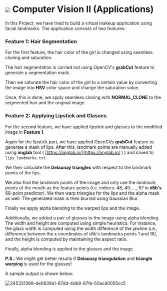 # <img src = "https://opencv.org/wp-content/uploads/2021/06/OpenCV_logo_black_.png">  Computer Vision II (Applications)

In this Project, we have tried to build a virtual makeup application using facial landmarks. The application consists of two features:



### Feature 1: Hair Segmentation

For the first feature, the hair color of the girl  is changed using seamless cloning and saturation.

The hair segmentation is carried out using OpenCV's **grabCut** feature to generate a segmentation mask.

Then we saturate the hair color of the girl to a certain value by converting the image into **HSV** color space and change the saturation value.

Once, this is done, we apply seamless cloning with **NORMAL_CLONE** to the segmented hair and the original image.



### Feature 2: Applying Lipstick and Glasses

For the second feature, we have applied lipstick and glasses to the modified image in **Feature 1**.

Again for the lipstick part, we have applied OpenCVs **grabCut** feature to generate a mask of lips. After this, landmark points are manually added using **imglab** tool ( [https://imglab.in/](https://imglab.in/ ) ) and saved to `lips_landmarks.txt`.

We then calculate the **Delaunay triangles** with respect to the landmark points of the lips.

We also find the landmark points of the image and only use the landmark points of the mouth as the feature points (i.e. indices: 48, 49, ..., 67 in **dlib's** 68-point predictor). We then warp triangles for the lips and the alpha mask as well. The generated mask is then blurred using Gaussian Blur.

Finally we apply alpha blending to the warped lips and the image.


 Additionally, we added a pair of glasses to the image using alpha blending. The width and height are computed using simple heuristics. For instance, the glass width is computed using the width difference of the jawline (i.e., difference between the x coordinates of dlib's landmarks points 1 and 16), and the height is computed by maintaining the aspect ratio.

Finally, alpha blending is applied to the glasses and the image.

**P.S.**: We might get better results if **Delaunay triangulation** and **triangle warping** is used for the glasses!



A sample output is shown below:

![245331399-de0639a1-67dd-4db8-87fe-50acd0055cc5](https://github.com/j13Lucas/virtual-makeup/assets/141825992/56e565ec-3e3c-408f-8388-11c7ba91fe8d)
